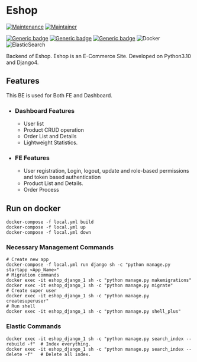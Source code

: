 # Eshop

[![Maintenance](https://img.shields.io/badge/Maintained%3F-yes-green.svg)](https://github.com/sharif-42/Style-Icon/graphs/commit-activity)
[![Maintainer](https://img.shields.io/badge/maintainer-Sharif_42-blue.svg)](https://github.com/sharif-42)

[![Generic badge](https://img.shields.io/badge/MadeWith-Python3.10-green.svg)](https://www.python.org/)
[![Generic badge](https://img.shields.io/badge/FrameWork-Django4-%230db7ed.svg)](https://docs.djangoproject.com/en/3.2/)
[![Generic badge](https://img.shields.io/badge/FrameWork-DjangoRestFrameWork-red.svg)](https://www.django-rest-framework.org/)
![Docker](https://img.shields.io/badge/docker-%230db7ed.svg?style=for-the-badge&logo=docker&logoColor=white)
![ElasticSearch](https://img.shields.io/badge/-ElasticSearch-005571?style=for-the-badge&logo=elasticsearch)


Backend of Eshop. Eshop is an E-Commerce Site. Developed on Python3.10 and Django4. 
## Features
This BE is used for Both FE and Dashboard.
- ### Dashboard Features
    - User list
    - Product CRUD operation
    - Order List and Details
    - Lightweight Statistics.
- ### FE Features
  - User registration, Login, logout, update and role-based permissions and token based authentication
  - Product List and Details. 
  - Order Process 

## Run on docker
```commandline
docker-compose -f local.yml build
docker-compose -f local.yml up
docker-compose -f local.yml down
```
### Necessary Management Commands
  ```shell
  # Create new app
  docker-compose -f local.yml run django sh -c "python manage.py startapp <App_Name>"
  # Migration commands
  docker exec -it eshop_django_1 sh -c "python manage.py makemigrations"
  docker exec -it eshop_django_1 sh -c "python manage.py migrate"
  # Create super user
  docker exec -it eshop_django_1 sh -c "python manage.py createsuperuser"
  # Run shell
  docker exec -it eshop_django_1 sh -c "python manage.py shell_plus"
  ```
### Elastic Commands
  ```shell
  docker exec -it eshop_django_1 sh -c "python manage.py search_index --rebuild -f"  # Index everything.
  docker exec -it eshop_django_1 sh -c "python manage.py search_index --delete -f"   # Delete all index.
  ```